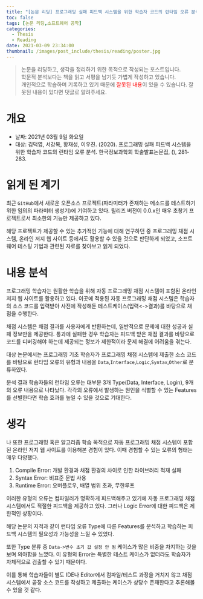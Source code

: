 ```yaml
---
title: "[논문 리딩] 프로그래밍 실패 피드백 시스템을 위한 학습자 코드의 런타임 오류 분석"
toc: false
tags: [논문 리딩,소프트웨어 공학]
categories:
  - Thesis
  - Reading
date: 2021-03-09 23:34:00
thumbnail: /images/post_include/thesis/reading/poster.jpg
---
```

> 논문을 리딩하고, 생각을 정리하기 위한 목적으로 작성되는 포스트입니다.  
> 학문적 분석보다는 책을 읽고 서평을 남기듯 가볍게 작성하고 있습니다.  
> 개인적으로 학습하며 기록하고 있기 때문에 <font color='red'>잘못된 내용</font>이 있을 수 있습니다. 잘못된 내용이 있다면 댓글로 알려주세요.

# 개요
* 날짜: 2021년 03월 9일 화요일
* 대상: 김덕엽, 서강복, 황재성, 이우진. (2020). 프로그래밍 실패 피드백 시스템을 위한 학습자 코드의 런타임 오류 분석. 한국정보과학회 학술발표논문집, (), 281-283.

# 읽게 된 계기
최근 `GitHub`에서 새로운 오픈소스 프로젝트(파라미터가 존재하는 메소드를 테스트하기 위한 임의의 파라미터 생성기)에 기여하고 있다. 릴리즈 버전이 0.0.x인 매우 초창기 프로젝트로서 최소한의 기능만 제공하고 있다.

해당 프로젝트가 제공할 수 있는 추가적인 기능에 대해 연구하던 중 프로그래밍 채점 시스템, 온라인 저지 웹 사이트 등에서도 활용할 수 있을 것으로 판단하게 되었고, 소프트웨어 테스팅 기법과 관련된 자료를 찾아보고 읽게 되었다.

# 내용 분석
프로그래밍 학습자는 원활한 학습을 위해 자동 프로그래밍 채점 시스템이 포함된 온라인 저지 웹 사이트를 활용하고 있다. 이곳에 적용된 자동 프로그래밍 채점 시스템은 학습자의 소스 코드를 입력받아 사전에 작성해둔 테스트케이스(입력<->결과)를 바탕으로 채점을 수행한다.

채점 시스템은 채점 결과를 사용자에게 반환하는데, 일반적으로 문제에 대한 성공과 실패 정보만을 제공한다. 통과에 실패한 경우 학습자는 피드백 받은 채점 결과를 바탕으로 코드를 디버깅해야 하는데 제공되는 정보가 제한적이라 문제 해결에 어려움을 겪는다.

대상 논문에서는 프로그래밍 기초 학습자가 프로그래밍 채점 시스템에 제출한 소스 코드를 바탕으로 런타임 오류의 유형과 내용을 `Data`,`Interface`,`Logic`,`Syntax`,`Other`로 분류하였다.

분석 결과 학습자들의 런타임 오류는 대부분 3개 Type(Data, Interface, Login), 9개의 오류 내용으로 나타났다. 각각의 오류에서 발생하는 원인을 식별할 수 있는 Features를 선별한다면 학습 효과를 높일 수 있을 것으로 기대한다.

# 생각
나 또한 프로그래밍 혹은 알고리즘 학습 목적으로 자동 프로그래밍 채점 시스템이 포함된 온라인 저지 웹 사이트를 이용해본 경험이 있다. 이때 경험할 수 있는 오류의 형태는 매우 다양했다.

1. Compile Error: 개발 환경과 채점 환경의 차이로 인한 라이브러리 적재 실패
2. Syntax Error: 비표준 문법 사용
3. Runtime Error: 오버플로우, 배열 범위 초과, 무한루프

이러한 유형의 오류는 컴파일러가 명확하게 피드백해주고 있기에 자동 프로그래밍 채점 시스템에서도 적절한 피드백을 제공하고 있다. 그러나 Logic Error에 대한 피드백은 제한적인 상황이다.

해당 논문의 지적과 같이 런타임 오류 Type에 따른 Features를 분석하고 학습하는 피드백 시스템의 필요성과 가능성을 느낄 수 있었다.

또한 Type 분류 중 `Data->변수 초기 값 설정 안 됨` 케이스가 많은 비중을 차지하는 것을 보며 의아함을 느꼈다. 이 유형의 Error는 특별한 테스트 케이스가 없더라도 학습자가 자체적으로 검출할 수 있기 때문이다.

이를 통해 학습자들이 별도 IDE나 Editor에서 컴파일/테스트 과정을 거치지 않고 채점 시스템에서 곧장 소스 코드를 작성하고 제출하는 케이스가 상당수 존재한다고 추론해볼 수 있을 것 같다.

